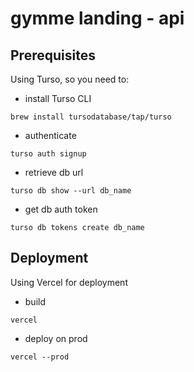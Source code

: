 # gymme landing - api

## Prerequisites

Using Turso, so you need to:

- install Turso CLI

```
brew install tursodatabase/tap/turso
```

- authenticate

```
turso auth signup
```

- retrieve db url

```
turso db show --url db_name

```

- get db auth token

```
turso db tokens create db_name

```

## Deployment

Using Vercel for deployment

- build

```
vercel
```

- deploy on prod

```
vercel --prod
```
